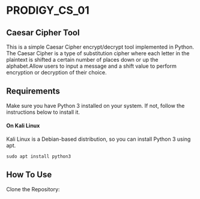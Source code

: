 # PRODIGY_CS_01
## Caesar Cipher Tool

This is a simple Caesar Cipher encrypt/decrypt tool implemented in Python. The Caesar Cipher is a type of substitution cipher where each letter in the plaintext is shifted a certain number of places down or up the alphabet.Allow users to input a message and a shift value to perform encryption or decryption of their choice.

## Requirements

Make sure you have Python 3 installed on your system. If not, follow the instructions below to install it.

#### On Kali Linux
Kali Linux is a Debian-based distribution, so you can install Python 3 using apt.
````
sudo apt install python3
````
## How To Use
Clone the Repository:

